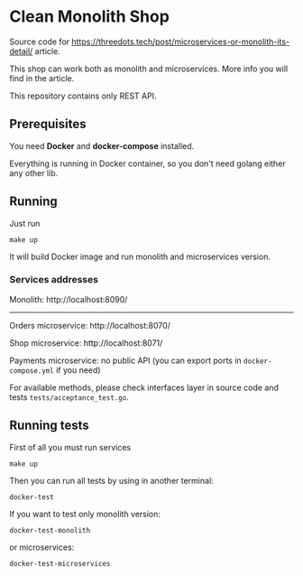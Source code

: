 # Clean Monolith Shop

Source code for https://threedots.tech/post/microservices-or-monolith-its-detail/ article.

This shop can work both as monolith and microservices. More info you will find in the article.

This repository contains only REST API.

## Prerequisites

You need **Docker** and **docker-compose** installed.

Everything is running in Docker container, so you don't need golang
either any other lib.

## Running

Just run

    make up

It will build Docker image and run monolith and microservices version.

### Services addresses

Monolith: http://localhost:8090/

---

Orders microservice: http://localhost:8070/

Shop microservice: http://localhost:8071/

Payments microservice: no public API (you can export ports in `docker-compose.yml` if you need)

For available methods, please check interfaces layer in source code and tests `tests/acceptance_test.go`.

## Running tests

First of all you must run services

    make up


Then you can run all tests by using in another terminal:

    docker-test


If you want to test only monolith version:

    docker-test-monolith

or microservices:

    docker-test-microservices
